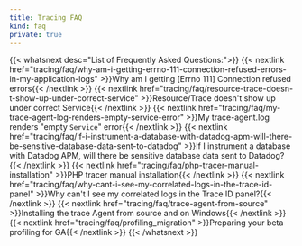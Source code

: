 ```yaml
---
title: Tracing FAQ
kind: faq
private: true
---
```


{{< whatsnext desc="List of Frequently Asked Questions:">}}
    {{< nextlink href="tracing/faq/why-am-i-getting-errno-111-connection-refused-errors-in-my-application-logs" >}}Why am I getting [Errno 111] Connection refused errors{{< /nextlink >}}
    {{< nextlink href="tracing/faq/resource-trace-doesn-t-show-up-under-correct-service" >}}Resource/Trace doesn't show up under correct Service{{< /nextlink >}}
    {{< nextlink href="tracing/faq/my-trace-agent-log-renders-empty-service-error" >}}My trace-agent.log renders "empty `Service`" error{{< /nextlink >}}
    {{< nextlink href="tracing/faq/if-i-instrument-a-database-with-datadog-apm-will-there-be-sensitive-database-data-sent-to-datadog" >}}If I instrument a database with Datadog APM, will there be sensitive database data sent to Datadog?{{< /nextlink >}}
    {{< nextlink href="tracing/faq/php-tracer-manual-installation" >}}PHP tracer manual installation{{< /nextlink >}}
    {{< nextlink href="tracing/faq/why-cant-i-see-my-correlated-logs-in-the-trace-id-panel" >}}Why can't I see my correlated logs in the Trace ID panel?{{< /nextlink >}}
    {{< nextlink href="tracing/faq/trace-agent-from-source" >}}Installing the trace Agent from source and on Windows{{< /nextlink >}}
    {{< nextlink href="tracing/faq/profiling_migration" >}}Preparing your beta profiling for GA{{< /nextlink >}}
{{< /whatsnext >}}
